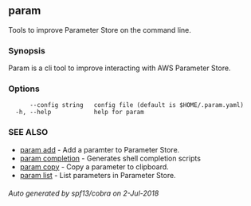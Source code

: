 ## param

Tools to improve Parameter Store on the command line.

### Synopsis

Param is a cli tool to improve interacting with AWS Parameter Store.

### Options

```
      --config string   config file (default is $HOME/.param.yaml)
  -h, --help            help for param
```

### SEE ALSO

* [param add](param_add.md)	 - Add a paramter to Parameter Store.
* [param completion](param_completion.md)	 - Generates shell completion scripts
* [param copy](param_copy.md)	 - Copy a parameter to clipboard.
* [param list](param_list.md)	 - List parameters in Parameter Store.

###### Auto generated by spf13/cobra on 2-Jul-2018
